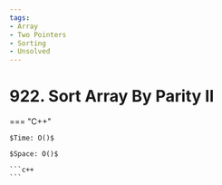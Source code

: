 ```yaml
---
tags:
- Array
- Two Pointers
- Sorting
- Unsolved
---
```



# 922. Sort Array By Parity II

=== "C++"

    $Time: O()$

    $Space: O()$

    ```c++
    ```